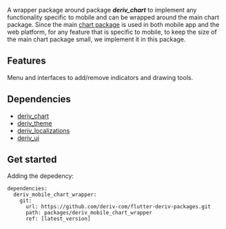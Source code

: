 A wrapper package around package _**deriv_chart**_ to implement any functionality specific to mobile and can be wrapped around the main chart package.
Since the main [chart package](https://github.com/regentmarkets/flutter-chart) is used in both mobile app and the web platform, for any feature that is specific to mobile, to keep the size of the main chart package small, we implement it in this package.

## Features
Menu and interfaces to add/remove indicators and drawing tools.

## Dependencies
- [deriv_chart](https://github.com/regentmarkets/flutter-chart)
- [deriv_theme](https://github.com/regentmarkets/flutter-deriv-packages/tree/master/packages/deriv_theme)
- [deriv_localizations](https://github.com/regentmarkets/flutter-deriv-packages/tree/master/packages/deriv_localizations)
- [deriv_ui](https://github.com/regentmarkets/flutter-deriv-packages/tree/master/packages/deriv_ui)

## Get started
Adding the depedency:
```
dependencies:
  deriv_mobile_chart_wrapper:
    git:
      url: https://github.com/deriv-com/flutter-deriv-packages.git
      path: packages/deriv_mobile_chart_wrapper
      ref: [latest_version]
```
